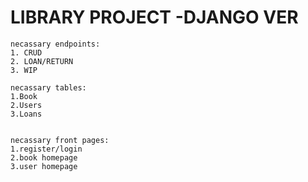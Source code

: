 # LIBRARY PROJECT -DJANGO VER

    necassary endpoints:
    1. CRUD
    2. LOAN/RETURN
    3. WIP

    necassary tables:
    1.Book
    2.Users
    3.Loans


    necassary front pages:
    1.register/login
    2.book homepage
    3.user homepage 